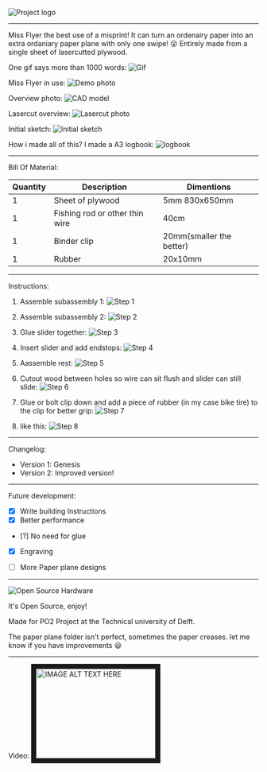 ![Project logo](Miss-flyer-logo.png)
***
Miss Flyer the best use of a misprint!
It can turn an ordenairy paper into an extra ordaniary paper plane with only one swipe! :open_mouth:
Entirely made from a single sheet of lasercutted plywood.


One gif says more than 1000 words:
![Gif](Miss-flyer.gif)

Miss Flyer in use:
![Demo photo](Miss-flyer-in-use.jpg)

Overview photo:
![CAD model](Miss-flyer.jpg)

Lasercut overview:
![Lasercut photo](Miss-flyer-lasercut.png)

Initial sketch:
![Initial sketch](Miss-flyer-sketch.png)

How i made all of this? I made a A3 logbook:
![logbook](Logbook.gif)

***
Bill Of Material:


|Quantity|Description|Dimentions|
|--------|-----------|---------|
|1|Sheet of plywood|5mm 830x650mm|
|1|Fishing rod or other thin wire|40cm|
|1|Binder clip|20mm(smaller the better)|
|1|Rubber|20x10mm|

***
Instructions:
1. Assemble subassembly 1:
![Step 1](Building_instructions/sub1.jpg)

2. Assemble subassembly 2:
![Step 2](Building_instructions/sub2.jpg)

3. Glue slider together:
![Step 3](Building_instructions/sub3.jpg)

4. Insert slider and add endstops:
![Step 4](Building_instructions/sub4.jpg)

5. Aassemble rest:
![Step 5](Building_instructions/sub5.jpg)

6. Cutout wood between holes so wire can sit flush and slider can still slide:
![Step 6](Building_instructions/step6.jpg)

7. Glue or bolt clip down and add a piece of rubber (in my case bike tire) to the clip for better grip:
![Step 7](Building_instructions/step7.jpg)

8. like this:
![Step 8](Building_instructions/step8.jpg)
***
Changelog:
 - Version 1: Genesis
 - Version 2: Improved version!
***
Future development:
 - [x] Write building Instructions
 - [x] Better performance
 - [?] No need for glue
 - [x] Engraving
 - [ ] More Paper plane designs


***
![Open Source Hardware](OpenSourceHardware.svg)

It's Open Source, enjoy!

Made for PO2 Project at the Technical university of Delft.




The paper plane folder isn't perfect, sometimes the paper creases. let me know if you have improvements :smiley:

***
Video:
<a href="http://www.youtube.com/watch?feature=player_embedded&v=A3kHtu0t324
" target="_blank"><img src="http://img.youtube.com/vi/A3kHtu0t324/0.jpg"
alt="IMAGE ALT TEXT HERE" width="240" height="180" border="10" /></a>
